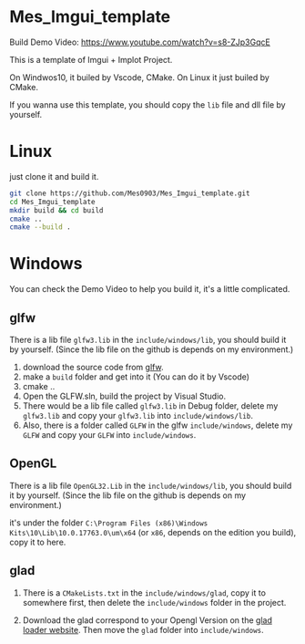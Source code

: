 # Mes_Imgui_template

Build Demo Video: https://www.youtube.com/watch?v=s8-ZJp3GqcE

This is a template of Imgui + Implot Project. 

On Windwos10, it builed by Vscode, CMake. On Linux it just builed by CMake.

If you wanna use this template, you should copy the `lib` file and dll file by yourself.

# Linux

just clone it and build it.

```bash
git clone https://github.com/Mes0903/Mes_Imgui_template.git
cd Mes_Imgui_template
mkdir build && cd build
cmake ..
cmake --build .
```

# Windows

You can check the Demo Video to help you build it, it's a little complicated.
## glfw

There is a lib file `glfw3.lib` in the `include/windows/lib`, you should build it by yourself. (Since the lib file on the github is depends on my environment.)

1. download the source code from [glfw](https://www.glfw.org/download).
2. make a `build` folder and get into it (You can do it by Vscode) 
3. cmake ..
4. Open the GLFW.sln, build the project by Visual Studio.
5. There would be a lib file called `glfw3.lib` in Debug folder, delete my `glfw3.lib` and copy your `glfw3.lib` into `include/windows/lib`.
6. Also, there is a folder called `GLFW` in the glfw `include/windows`, delete my `GLFW` and copy your `GLFW` into `include/windows`.

## OpenGL

There is a lib file `OpenGL32.Lib` in the `include/windows/lib`, you should build it by yourself. (Since the lib file on the github is depends on my environment.)

it's under the folder `C:\Program Files (x86)\Windows Kits\10\Lib\10.0.17763.0\um\x64` (or `x86`, depends on the edition you build), copy it to here.

## glad

1. There is a `CMakeLists.txt` in the `include/windows/glad`, copy it to somewhere first, then delete the `include/windows` folder in the project.

2. Download the glad correspond to your Opengl Version on the [glad loader website](https://glad.dav1d.de/). Then move the `glad` folder into `include/windows`.

